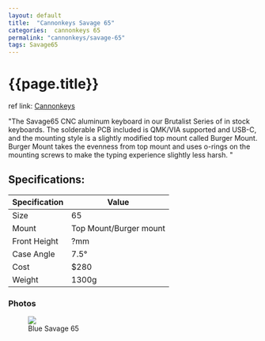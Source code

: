 ```yaml
---
layout: default
title:  "Cannonkeys Savage 65"
categories:  cannonkeys 65
permalink: "cannonkeys/savage-65"
tags: Savage65
---
```

# {{page.title}}

ref link: [Cannonkeys](https://cannonkeys.com/products/savage65)

"The Savage65 CNC aluminum keyboard in our Brutalist Series of in stock keyboards. The solderable PCB included is QMK/VIA supported and USB-C, and the mounting style is a slightly modified top mount called Burger Mount. Burger Mount takes the evenness from top mount and uses o-rings on the mounting screws to make the typing experience slightly less harsh.
"

## Specifications:

| Specification | Value |
|---|---|
| Size | 65 |
| Mount | Top Mount/Burger mount |
| Front Height | ?mm |
| Case Angle | 7.5° |
| Cost | $280 |
| Weight | 1300g |

### Photos
<figure>
  <img src="{{ 'assets/images/cannonkeys/savage65/blue-savage65.png' | relative_url }}">
  <figcaption>Blue Savage 65</figcaption>
</figure>
